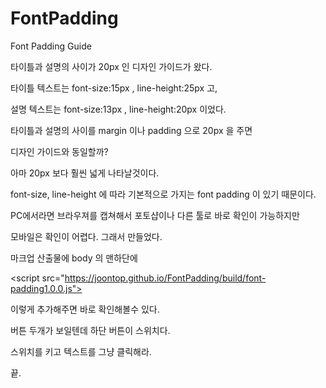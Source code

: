 # FontPadding

Font Padding Guide

타이틀과 설명의 사이가 20px 인 디자인 가이드가 왔다.

타이틀 텍스트는 font-size:15px ,  line-height:25px 고,

설명 텍스트는 font-size:13px , line-height:20px 이었다.

타이틀과 설명의 사이를 margin 이나 padding 으로 20px 을 주면

디자인 가이드와 동일할까?

아마 20px 보다 훨씬 넓게 나타날것이다.

font-size, line-height 에 따라 기본적으로 가지는 font padding 이 있기 때문이다.

PC에서라면 브라우져를 캡쳐해서 포토샵이나 다른 툴로 바로 확인이 가능하지만
 
모바일은 확인이 어렵다. 그래서 만들었다.

마크업 산출물에 body 의 맨하단에

\<script src="https://joontop.github.io/FontPadding/build/font-padding1.0.0.js"></script>

이렇게 추가해주면 바로 확인해볼수 있다.

버튼 두개가 보일텐데 하단 버튼이 스위치다.

스위치를 키고 텍스트를 그냥 클릭해라.

끝.








